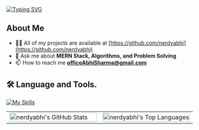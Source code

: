<!-- Typing Animation -->
[![Typing SVG](https://readme-typing-svg.herokuapp.com?font=Fira+Code&pause=1000&color=00F726&width=435&lines=Hello+world%F0%9F%91%8B%2C+I'm+Abhi!;A+passionate+Software+Developer+%F0%9F%92%BB;I+create+user-friendly+applications+%F0%9F%8E%AF;Open+to+collaborations+and+projects+%F0%9F%92%A1)](https://git.io/typing-svg)

<!-- About Me -->
## About Me
- 👨‍💻 All of my projects are available at [https://github.com/nerdyabhi](https://github.com/nerdyabhi)
- 💬 Ask me about **MERN Stack, Algorithms, and Problem Solving**
- 📫 How to reach me **officeAbhiSharma@gmail.com**

<!-- Skills Section -->
## 🛠️ Language and Tools.

[![My Skills](https://skillicons.dev/icons?i=c,cpp,java,python,css,tailwind,js,mongo,react,express,postman,git,github,bash,linux)](#)
<table>
  <tr>
    <td valign="top" width="50%">
      <img
        src="https://github-readme-stats.vercel.app/api?username=nerdyabhi&theme=vue-dark&show_icons=true&hide_border=true&count_private=true"
        alt="nerdyabhi's GitHub Stats"
        style="width: 100%; height: auto;"
      />
    </td>
    <td valign="top" width="50%">
      <img
        src="https://github-readme-stats.vercel.app/api/top-langs/?username=nerdyabhi&theme=vue-dark&show_icons=true&hide_border=true&layout=compact"
        alt="nerdyabhi's Top Languages"
        style="width: 100%; height: auto;"
      />
    </td>
  </tr>
</table>
